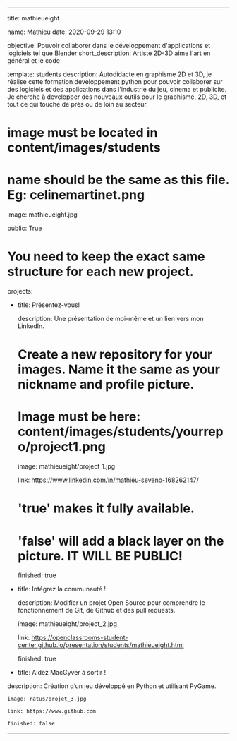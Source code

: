 ---


title: mathieueight


name: Mathieu
date: 2020-09-29 13:10

objective: Pouvoir collaborer dans le développement d'applications et logiciels tel que Blender
short_description: Artiste 2D-3D aime l'art en général et le code 

template: students
description:
    Autodidacte en graphisme 2D et 3D, je réalise cette formation developpement python pour pouvoir collaborer sur des logiciels et des
    applications dans l'industrie du jeu, cinema et publicite. Je cherche à developper des nouveaux outils pour le graphisme, 2D, 3D, et tout ce qui touche de près ou de loin au secteur.

# image must be located in content/images/students
# name should be the same as this file. Eg: celinemartinet.png
image: mathieueight.jpg

public: True


# You need to keep the exact same structure for each new project.

projects:

  - title: Présentez-vous!

    description: Une présentation de moi-même et un lien vers mon LinkedIn.

    # Create a new repository for your images. Name it the same as your nickname and profile picture.

    # Image must be here: content/images/students/yourrepo/project1.png

    image: mathieueight/project_1.jpg

    link: https://www.linkedin.com/in/mathieu-seveno-168262147/

    # 'true' makes it fully available.

    # 'false' will add a black layer on the picture. IT WILL BE PUBLIC!

    finished: true

  - title: Intégrez la communauté !

    description: Modifier un projet Open Source pour comprendre le fonctionnement de Git, de Github et des pull requests. 

    image: mathieueight/project_2.jpg

    link: https://openclassrooms-student-center.github.io/presentation/students/mathieueight.html

    finished: true

  - title: Aidez MacGyver à sortir !

   description: Création d’un jeu développé en Python et utilisant PyGame.

    image: ratus/projet_3.jpg

    link: https://www.github.com

    finished: false

---